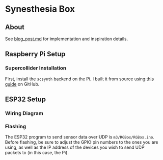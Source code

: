 # Synesthesia Box

## About
See [blog_post.md](./blog_post.md) for implementation and inspiration details.

## Raspberry Pi Setup
    
### Supercollider Installation
First, install the `scsynth` backend on the Pi. I built it from source using [this guide](https://github.com/supercollider/supercollider/blob/develop/README_RASPBERRY_PI.md) on GitHub.



## ESP32 Setup

### Wiring Diagram

### Flashing
The ESP32 program to send sensor data over UDP is `m3/RGBox/RGBox.ino`. Before flashing, be sure to adjust the GPIO pin numbers to the ones you are using, as well as the IP address of the devices you wish to send UDP packets to (in this case, the Pi).
